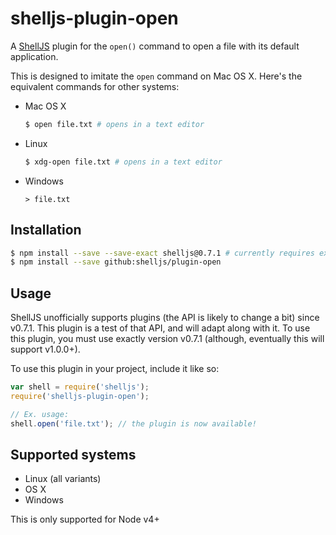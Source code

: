 # shelljs-plugin-open

A [ShellJS](https://github.com/shelljs/shelljs) plugin for the `open()` command
to open a file with its default application.

This is designed to imitate the `open` command on Mac OS X. Here's the
equivalent commands for other systems:

 - Mac OS X
   ```bash
   $ open file.txt # opens in a text editor
   ```
 - Linux
   ```bash
   $ xdg-open file.txt # opens in a text editor
   ```
 - Windows
   ```
   > file.txt
   ```

## Installation

```bash
$ npm install --save --save-exact shelljs@0.7.1 # currently requires exactly this ShellJS version
$ npm install --save github:shelljs/plugin-open
```

## Usage

ShellJS unofficially supports plugins (the API is likely to change a bit) since
v0.7.1. This plugin is a test of that API, and will adapt along with it. To use
this plugin, you must use exactly version v0.7.1 (although, eventually this will
support v1.0.0+).

To use this plugin in your project, include it like so:

```javascript
var shell = require('shelljs');
require('shelljs-plugin-open');

// Ex. usage:
shell.open('file.txt'); // the plugin is now available!
```

## Supported systems

 - Linux (all variants)
 - OS X
 - Windows

This is only supported for Node v4+
